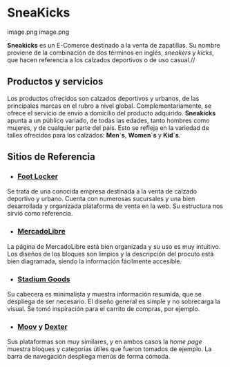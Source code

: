 # SneaKicks

image.png
image.png

**Sneakicks** es un E-Comerce destinado a la venta de zapatillas. Su nombre proviene de la combinación de dos términos en inglés, *sneakers* y *kicks*, que hacen referencia a los calzados deportivos o de uso casual.//


## Productos y servicios

Los productos ofrecidos son calzados deportivos y urbanos, de las principales marcas en el rubro a nivel global.
Complementariamente, se ofrece el servicio de envío a domicilio del producto adquirido.
**Sneakicks** apunta a un público variado, de todas las edades, tanto hombres como mujeres, y de cualquier parte del país. Esto se refleja en la variedad de talles ofrecidos para los calzados: **Men´s**, **Women´s** y **Kid´s**.


## Sitios de Referencia

* ### [Foot Locker][footlocker]
Se trata de una conocida empresa destinada a la venta de calzado deportivo y urbano. Cuenta con numerosas sucursales y una bien desarrollada y organizada plataforma de venta en la web. Su estructura nos sirvió como referencia.

* ### [MercadoLibre][mercadolibre]
La página de MercadoLibre está bien organizada y su uso es muy intuitivo. Los diseños de los bloques son limpios y la descripción del procuto está bien diagramada, siendo la información fácilmente accesible.

* ### [Stadium Goods][stadiumgoods]
Su cabecera es minimalista y muestra información resumida, que se despliega de ser necesario. El diseño general es simple y no sobrecarga la visual. Se tomó inspiración para el carrito de compras, por ejemplo.

* ### [Moov][moov] y [Dexter][dexter]
Sus plataformas son muy similares, y en ambos casos la *home page* muestra bloques y categorías útiles que fueron tomados de ejemplo. La barra de navegación despliega menús de forma cómoda.



[footlocker]: https://www.footlocker.com/
[mercadolibre]: https://www.mercadolibre.com.ar/
[stadiumgoods]: https://www.stadiumgoods.com/en-ar/
[moov]: https://www.moovbydexter.com.ar/home
[dexter]: https://www.dexter.com.ar/
